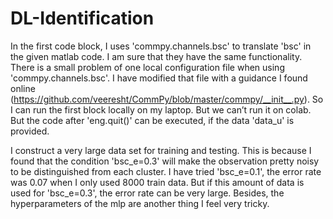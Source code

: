 # DL-Identification

In the first code block, I uses 'commpy.channels.bsc' to translate 'bsc' in the given matlab code. I am sure that they have the same functionality. There is a small problem of one local configuration file when using 'commpy.channels.bsc'. I have modified that file with a guidance I found online (https://github.com/veeresht/CommPy/blob/master/commpy/__init__.py). So I can run the first block locally on my laptop. But we can’t run it on colab. But the code after 'eng.quit()' can be executed, if the data 'data_u' is provided.

I construct a very large data set for training and testing. This is because I found that the condition 'bsc_e=0.3' will make the observation pretty noisy to be distinguished from each cluster. I have tried 'bsc_e=0.1', the error rate was 0.07 when I only used 8000 train data. But if this amount of data is used for 'bsc_e=0.3', the error rate can be very large. Besides, the hyperparameters of the mlp are another thing I feel very tricky.

